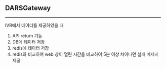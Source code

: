 ## DARSGateway

---

IVR에서 데이터를 제공하였을 때
1. API return 기능
2. DB에 데이터 저장
3. redis에 데이터 저장
4. redis와 비교하여 web 창이 열린 시간을 비교하여 5분 이상 차이나면 실패 메세지 제공
